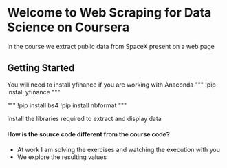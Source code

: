 # Welcome to Web Scraping for Data Science on Coursera
In the course we extract public data from SpaceX present on a web page
## Getting Started 
You will need to install yfinance if you are working with Anaconda
""" !pip install yfinance """

 """ !pip install bs4
!pip install nbformat """

Install the libraries required to extract and display data

#### How is the source code different from the course code?
- At work I am solving the exercises and watching the execution with you
- We explore the resulting values
